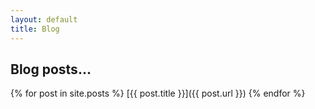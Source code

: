 ```yaml
---
layout: default
title: Blog
---
```

## Blog posts...
{% for post in site.posts %}
 [{{ post.title }}]({{ post.url }})
{% endfor %}
